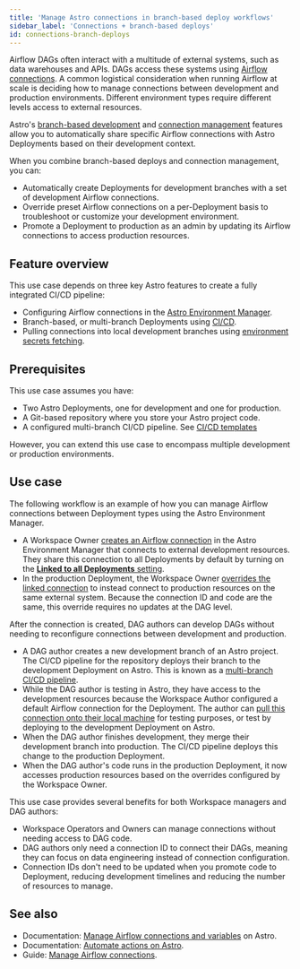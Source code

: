 ```yaml
---
title: 'Manage Astro connections in branch-based deploy workflows'
sidebar_label: 'Connections + branch-based deploys'
id: connections-branch-deploys
---
```


Airflow DAGs often interact with a multitude of external systems, such as data warehouses and APIs. DAGs access these systems using [Airflow connections](https://docs.astronomer.io/astro/manage-connections-variables). A common logistical consideration when running Airflow at scale is deciding how to manage connections between development and production environments. Different environment types require different levels access to external resources. 

Astro's [branch-based development](https://docs.astronomer.io/astro/automation-overview) and [connection management](https://docs.astronomer.io/astro/manage-connections-variables) features allow you to automatically share specific Airflow connections with Astro Deployments based on their development context. 

When you combine branch-based deploys and connection management, you can:
- Automatically create Deployments for development branches with a set of development Airflow connections.
- Override preset Airflow connections on a per-Deployment basis to troubleshoot or customize your development environment.
- Promote a Deployment to production as an admin by updating its Airflow connections to access production resources.

## Feature overview

This use case depends on three key Astro features to create a fully integrated CI/CD pipeline:

- Configuring Airflow connections in the [Astro Environment Manager](https://docs.astronomer.io/astro/manage-connections-variables).
- Branch-based, or multi-branch Deployments using [CI/CD](https://docs.astronomer.io/astro/set-up-ci-cd.md#multiple-environments).
- Pulling connections into local development branches using [environment secrets fetching](https://docs.astronomer.io/astro/import-export-connections-variables.md#from-the-cloud-ui).

## Prerequisites

This use case assumes you have:

- Two Astro Deployments, one for development and one for production.
- A Git-based repository where you store your Astro project code.
- A configured multi-branch CI/CD pipeline. See [CI/CD templates](ci-cd-templates.md)

However, you can extend this use case to encompass multiple development or production environments.

## Use case

The following workflow is an example of how you can manage Airflow connections between Deployment types using the Astro Environment Manager.

- A Workspace Owner [creates an Airflow connection](https://docs.astronomer.io/astro/create-and-link-connections#create-a-connection) in the Astro Environment Manager that connects to external development resources. They share this connection to all Deployments by default by turning on the [**Linked to all Deployments** setting](https://docs.astronomer.io/astro/create-and-link-connections#configure-connection-sharing-for-a-workspace).
- In the production Deployment, the Workspace Owner [overrides the linked connection](https://docs.astronomer.io/astro/create-and-link-connections#override-connection-fields) to instead connect to production resources on the same external system. Because the connection ID and code are the same, this override requires no updates at the DAG level. 

After the connection is created, DAG authors can develop DAGs without needing to reconfigure connections between development and production.

- A DAG author creates a new development branch of an Astro project. The CI/CD pipeline for the repository deploys their branch to the development Deployment on Astro. This is known as a [multi-branch CI/CD pipeline](https://docs.astronomer.io/astro/set-up-ci-cd#multiple-environments).
- While the DAG author is testing in Astro, they have access to the development resources because the Workspace Author configured a default Airflow connection for the Deployment. The author can [pull this connection onto their local machine](https://docs.astronomer.io/astro/import-export-connections-variables.md#from-the-cloud-ui) for testing purposes, or test by deploying to the development Deployment on Astro.
- When the DAG author finishes development, they merge their development branch into production. The CI/CD pipeline deploys this change to the production Deployment.
- When the DAG author's code runs in the production Deployment, it now accesses production resources based on the overrides configured by the Workspace Owner. 

This use case provides several benefits for both Workspace managers and DAG authors:

- Workspace Operators and Owners can manage connections without needing access to DAG code.
- DAG authors only need a connection ID to connect their DAGs, meaning they can focus on data engineering instead of connection configuration.
- Connection IDs don't need to be updated when you promote code to Deployment, reducing development timelines and reducing the number of resources to manage. 

## See also

- Documentation: [Manage Airflow connections and variables](https://docs.astronomer.io/astro/manage-connections-variables) on Astro.
- Documentation: [Automate actions on Astro](https://docs.astronomer.io/astro/automation-overview).
- Guide: [Manage Airflow connections](https://docs.astronomer.io/learn/connections).